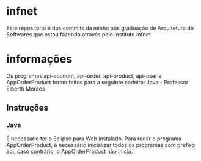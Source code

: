 # infnet
Este repositório é dos commits da minha pós graduação de Arquitetura de Softwares que estou fazendo através pelo Instituto Infnet

# informações

Os programas api-account, api-order, api-product, api-user e AppOrderProduct foram feitos para a seguinte cadeira:
Java - Professor Elberth Moraes

## Instruções

### Java
É necessário ter o Eclipse para Web instalado.
Para rodar o programa AppOrderProduct, é necessário inicializar todos os programas com prefixo api, caso contrário, o AppOrderProduct não inicia.
